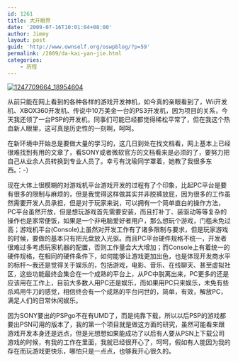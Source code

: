 ```yaml
---
id: 1261
title: 大开眼界
date: '2009-07-16T10:01:04+08:00'
author: Jimmy
layout: post
guid: 'http://www.ownself.org/oswpblog/?p=59'
permalink: /2009/da-kai-yan-jie.html
categories:
    - 历程
---
```


[![1247709664_18954604](/wp-content/uploads/2012/04/1247709664_18954604_thumb.jpg "1247709664_18954604")](/wp-content/uploads/2012/04/1247709664_18954604.jpg)

从前只能在网上看到的各种各样的游戏开发神机，如今真的亲眼看到了，Wii开发机、XBOX360开发机、传说中10万美金一台的PS3开发机，因为项目的关系，今天我还领了一台PSP的开发机，同事们可能已经都觉得稀松平常了，但在我这个热血新人眼里，这可真是历史性的一刻啊，呵呵。

在新环境中开始总是要做大量的学习的，这几日到处在找文档看，网上基本上已经很难找到有用的文章了，看SONY或者微软官方的文档看来是必须的了，要努力把自己从业余人员转换到专业人员了。幸亏有沈瑜同学罩着，她教了我很多东西。：-）

现在大体上很模糊的对游戏机平台游戏开发的过程有了个印象，比起PC平台是要有很多的限制与麻烦的，但是我觉得这样做其实并非脱裤放屁，因为很多的工作虽然需要开发人员承担，但是对于玩家来说，可以拥有一个简单直白的操作方法，PC平台虽然开放，但是想玩游戏首先需要安装，而且打补丁、装驱动等等复杂的操作也是家常便饭，如果是一个非电脑爱好者用户，那么想玩个游戏，门槛未免过高；游戏机平台(Console)上虽然对开发工作有了诸多限制与要求，但是玩家游戏的时候，要做的基本只有把光盘放入光驱。而且PC平台硬件规格不统一，开发者很难过多考虑玩家机器的配置，否则工作量会大大增加；而Console上有着统一的硬件规格，在相同的硬件条件下，如何能够让游戏更加出色，也是体现开发商水平的标杆～我还是觉得关于娱乐的，包括游戏，电影、音乐、在线聊天、甚至虚拟社区，这些功能最终会集合在一个成熟的平台上，从PC中脱离出来，PC更多的还是应该用在工作上，目前大多数人用PC还是娱乐，而如果用PC只来娱乐，未免有些杀鸡用牛刀的感觉，相信终会有一个成熟的平台问世的，简单，有效，解放PC，满足人们的日常休闲娱乐。

因为SONY要出的PSPgo不在有UMD了，而是纯靠下载，所以以后PSP的游戏都要出PSN可用的版本了，我的第一个项目就是做这方面的研究，虽然可能看来跟游戏开发本身还是远点，但是光想想如果能成功了以后有人要从PSN上下载公司游戏的时候，有我的工作在里面，我就已经很开心了，呵呵，假如有人能因为我的存在而玩游戏更快乐，哪怕只是一点点，也够我开心很久的。